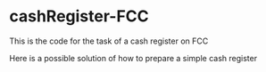 # cashRegister-FCC
This is the code for the task of a cash register on FCC

Here is a possible solution of how to prepare a simple cash register

